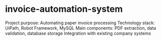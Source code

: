 # invoice-automation-system
Project purpose: Automating paper invoice processing 
Technology stack: UiPath, Robot Framework, MySQL 
Main components: PDF extraction, data validation, database storage Integration with existing company systems


